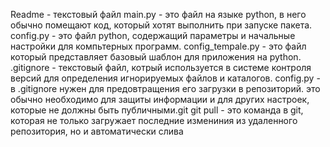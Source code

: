 Readme - текстовый файл
main.py - это файл на языке python, в него обычно помещают код, который хотят выполнить при запуске пакета.
config.py - это файл python, содержащий параметры и начальные настройки для компьтерных программ.
config_tempale.py - это файл который представляет базовый шаблон для приложения на python.
.gitignore - текстовый файл, котрый используется в системе контроля версий для определения игнорируемых файлов и каталогов.
config.py - в .gitignore нужен для предовтращения  его загрузки в репозиторий. это обычно необходимо для защиты информации и для других настроек, которые не должны быть публичными.git 
git pull -  это команда в git, которая не только загружает последние измениния из удаленного репозитория, но и автоматически слива
